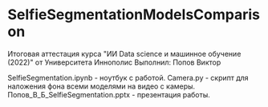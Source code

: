 # SelfieSegmentationModelsComparison
Итоговая аттестация курса "ИИ Data science и машинное обучение (2022)" от Университета Иннополис
Выполнил: Попов Виктор

SelfieSegmentation.ipynb - ноутбук с работой.
Camera.py - скрипт для наложения фона всеми моделями на видео с камеры.
Попов_В_Б_SelfieSegmentation.pptx - презентация работы.

